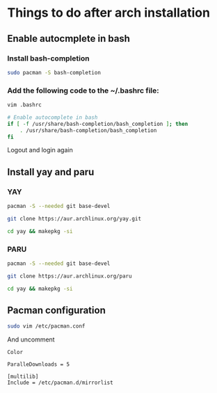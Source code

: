 # Things to do after arch installation

## Enable autocmplete in bash

### Install bash-completion

```bash
sudo pacman -S bash-completion
```
### Add the following code to the ~/.bashrc file:

```bash
vim .bashrc
```

```bash
# Enable autocomplete in bash
if [ -f /usr/share/bash-completion/bash_completion ]; then
    . /usr/share/bash-completion/bash_completion
fi
```
Logout and login again

## Install yay and paru

### YAY
```bash
pacman -S --needed git base-devel
```
```bash
git clone https://aur.archlinux.org/yay.git
```
```bash
cd yay && makepkg -si
```
### PARU
```bash
pacman -S --needed git base-devel
```
```bash
git clone https://aur.archlinux.org/paru
```
```bash
cd yay && makepkg -si
```
## Pacman configuration
```bash
sudo vim /etc/pacman.conf
```
And uncomment
```
Color
```
```
ParalleDownloads = 5
```
```
[multilib]
Include = /etc/pacman.d/mirrorlist
```



